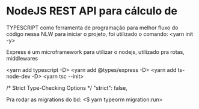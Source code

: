 # NodeJS REST API para cálculo de 

TYPESCRIPT como ferramenta de programação para melhor fluxo do código nessa NLW
para iniciar o projeto, foi utilizado o comando:
<yarn init -y>
<yarn add express>

Express é um microframework para utilizar o nodejs, utilizado pra rotas, middlewares

<yarn add typescript -D>
<yarn add @types/express -D>
<yarn add ts-node-dev -D>
<yarn tsc --init>


/* Strict Type-Checking Options */
"strict": false,

Pra rodar as migrations do bd: 
<$ yarn typeorm migration:run>